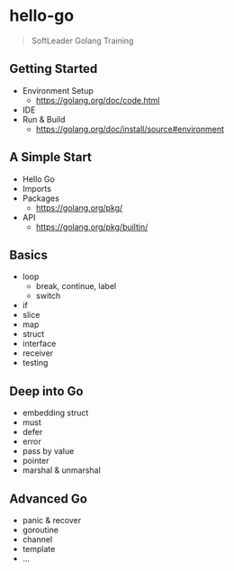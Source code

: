 # hello-go

> SoftLeader Golang Training

## Getting Started

- Environment Setup
  - https://golang.org/doc/code.html
- IDE
- Run & Build
  - https://golang.org/doc/install/source#environment
  
## A Simple Start

- Hello Go
- Imports
- Packages
  - https://golang.org/pkg/
- API
  - https://golang.org/pkg/builtin/
  
## Basics

- loop
  - break, continue, label
  - switch
- if 
- slice
- map
- struct
- interface
- receiver
- testing

## Deep into Go

- embedding struct
- must
- defer
- error
- pass by value
- pointer
- marshal & unmarshal

## Advanced Go

- panic & recover
- goroutine
- channel
- template
- ...
